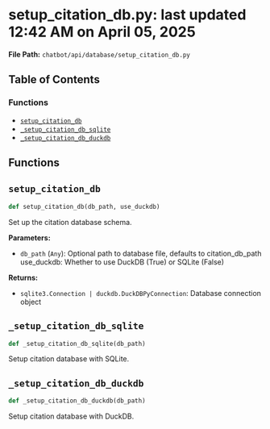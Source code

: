 # setup_citation_db.py: last updated 12:42 AM on April 05, 2025

**File Path:** `chatbot/api/database/setup_citation_db.py`

## Table of Contents

### Functions

- [`setup_citation_db`](#setup_citation_db)
- [`_setup_citation_db_sqlite`](#_setup_citation_db_sqlite)
- [`_setup_citation_db_duckdb`](#_setup_citation_db_duckdb)

## Functions

## `setup_citation_db`

```python
def setup_citation_db(db_path, use_duckdb)
```

Set up the citation database schema.

**Parameters:**

- `db_path` (`Any`): Optional path to database file, defaults to citation_db_path
use_duckdb: Whether to use DuckDB (True) or SQLite (False)

**Returns:**

- `sqlite3.Connection | duckdb.DuckDBPyConnection`: Database connection object

## `_setup_citation_db_sqlite`

```python
def _setup_citation_db_sqlite(db_path)
```

Setup citation database with SQLite.

## `_setup_citation_db_duckdb`

```python
def _setup_citation_db_duckdb(db_path)
```

Setup citation database with DuckDB.
